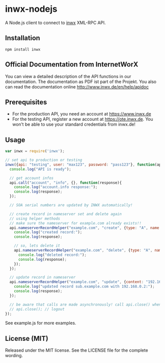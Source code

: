 inwx-nodejs
===========

A Node.js client to connect to [inwx](https://www.inwx.de) XML-RPC API.

Installation
------------
    npm install inwx

Official Documentation from InternetWorX
----------------------------------------
You can view a detailed description of the API functions in our documentation. The documentation as PDF ist part of the Projekt. You also can read the documentation online http://www.inwx.de/en/help/apidoc

Prerequisites
-------------
 * For the production API, you need an account at https://www.inwx.de
 * For the testing API, register a new account at https://ote.inwx.de. You won't be able to use your standard credentials from inwx.de!

Usage
-----

``` js
var inwx = require('inwx');

// set api to production or testing
inwx({api: "testing", user: "max123", password: "pass123"}, function(api){
  console.log("API is ready");

  // get account infos
  api.call("account", "info", {}, function(response){
    console.log("account.info response:");
    console.log(response);
  });

  // SOA serial numbers are updated by INWX automatically!

  // create record in nameserver set and delete again
  // using helper methods
  // make sure the nameserver for example.com already exists!!
  api.nameserverRecordHelper("example.com", "create", {type: "A", name: "test.example.com", content: "192.168.0.1"}, function(response) {
    console.log("created record:");
    console.log(response);

    // so, lets delete it
    api.nameserverRecordHelper("example.com", "delete", {type: "A", name: "test.example.com", content: "192.168.0.1"}, function(response) {
      console.log("deleted record:");
      console.log(response);
    });  
  });  

  // update record in nameserver   
  api.nameserverRecordHelper("example.com", "update", {content: "192.168.0.2"}, {type: "A", name: "sub.example.com"}, function(response) {
    console.log("updated record sub.example.com with 192.168.0.2:");
    console.log(response);
  });   

  // be aware that calls are made asynchronously! call api.close() when all other calls terminated.
  // api.close(); // logout 
});

```

See example.js for more examples.


License (MIT)
-------------
Released under the MIT license. See the LICENSE file for the complete wording.

